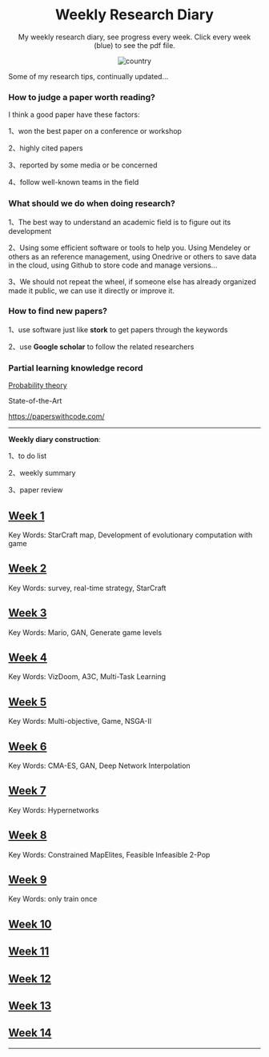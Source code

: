<h1 align="center">Weekly Research Diary</h1>
<div align="center">

My weekly research diary, see progress every week. Click every week (blue) to see the pdf file.

![country](https://img.shields.io/badge/country-China-red)

</div>

Some of my research tips, continually updated…

### How to judge a paper worth reading?

I think a good paper have these factors:

1、won the best paper on a conference or workshop

2、highly cited papers

3、reported by some media or be concerned

4、follow well-known teams in the field

### What should we do when doing research?

1、The best way to understand an academic field is to figure out its development

2、Using some efficient software or tools to help you. Using Mendeley or others as an reference management, using Onedrive or others to save data in the cloud, using Github to store code and manage versions…

3、We should not repeat the wheel, if someone else has already organized made it public, we can use it directly or improve it.

### How to find new papers?

1、use software just like **stork** to get papers through the keywords

2、use **Google scholar** to follow the related researchers

### Partial learning knowledge record

[Probability theory](https://github.com/yzy1996/Artificial-Intelligence/tree/master/Knowledge)



State-of-the-Art

https://paperswithcode.com/





---

**Weekly diary construction**: 

1、to do list

2、weekly summary 

3、paper review



## [Week 1](./Report/week1.pdf)
Key Words: StarCraft map, Development of evolutionary computation with game 

## [Week 2](./Report/week2.pdf)
Key Words: survey, real-time strategy, StarCraft

## [Week 3](./Report/week3.pdf)
Key Words: Mario, GAN, Generate game levels

## [Week 4](./Report/week4.pdf)
Key Words: VizDoom, A3C, Multi-Task Learning

## [Week 5](./Report/week5.pdf)
Key Words: Multi-objective, Game, NSGA-II

## [Week 6](./Report/week6.pdf)
Key Words: CMA-ES, GAN, Deep Network Interpolation

## [Week 7](./Report/week7.pdf)

Key Words: Hypernetworks

## [Week 8](./Report/week8.pdf)

Key Words: Constrained MapElites, Feasible Infeasible 2-Pop

## [Week 9](./Report/week9.pdf)

Key Words: only train once

## [Week 10](./Report/week9.pdf)

## [Week 11](./Report/week9.pdf)


## [Week 12](./Report/week12.pdf)

## [Week 13](./Report/week13.pdf)

## [Week 14](./Report/week14.pdf)

---

